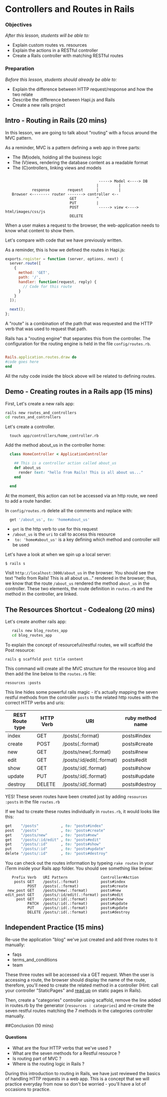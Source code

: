 # Controllers and Routes in Rails

### Objectives
*After this lesson, students will be able to:*

- Explain custom routes vs. resources
- Explain the actions in a RESTful controller
- Create a Rails controller with matching RESTful routes

### Preparation
*Before this lesson, students should already be able to:*

- Explain the difference between HTTP request/response and how the two relate
- Describe the difference between Hapi.js and Rails
- Create a new rails project



## Intro - Routing in Rails (20 mins)

In this lesson, we are going to talk about "routing" with a focus around the MVC pattern.

As a reminder, MVC is a pattern defining a web app in three parts:
* The (M)odels, holding all the business logic
* The (V)iews, rendering the database content as a readable format
* The (C)ontrollers, linking views and models



```

                                          -----> Model <----> DB
                                         |         |
            response        request      |         |
   Browser <-------- router -------> controller <--
                             GET         ^
                             PUT         |
                             POST         -----> view <----> html/images/css/js
                             DELETE

```

When a user makes a request to the browser, the web-application needs to know what content to show them.

Let's compare with code that we have previously written.

As a reminder, this is how we defined the routes in Hapi.js:

```javascript
exports.register = function (server, options, next) {
  server.route([
    {
      method: 'GET',
      path: '/',
      handler: function(request, reply) {
        // Code for this route
      }
    }
  ]);

  next();
};
```

A "route" is a combination of the path that was requested and the HTTP verb that was used to request that path.


Rails has a "routing engine" that separates this from the controller. The configuration for the routing engine is held in the file `config/routes.rb`.


```ruby

Rails.application.routes.draw do
#code goes here
end

```

All the ruby code inside the block above will be related to defining routes.

## Demo - Creating routes in a Rails app (15 mins)

First, Let's create a new rails app:

```bash
rails new routes_and_controllers
cd routes_and_controllers
```

Let's create a controller.

```
  touch app/controllers/home_controller.rb
```


Add the method about_us in the controller home:

```ruby
  class HomeController < ApplicationController

    ## This is a controller action called about_us
    def about_us
      render text: "hello from Rails! This is all about us..."
    end

  end
```

At the moment, this action can not be accessed via an http route, we need to add a route handler.


In `config/routes.rb` delete all the comments and replace with:

```ruby
  get '/about_us', to: 'home#about_us'
```

- `get` is the http verb to use for this request
- `/about_us` is the `uri` to call to access this resource
- ` to: 'home#about_us'` is a key defining which method and controller will be used


Let's have a look at when we spin up a local server:

```
$ rails s
```

Visit `http://localhost:3000/about_us` in the browser. You should see the text "hello from Rails! This is all about us..." rendered in the browser; thus, we know that the route `/about_us` rendered the method `about_us` in the controller.  These two elements, the route definition in ```routes.rb``` and the method in the controller, are linked.


## The Resources Shortcut - Codealong (20 mins)

Let's create another rails app:

```bash
   rails new blog_routes_app
   cd blog_routes_app
```

To explain the concept of resourceful/restful routes, we will scaffold the Post resource:

```
rails g scaffold post title content
```

This command will create all the MVC structure for the resource blog and then add the line below to the `routes.rb` file:

```
resources :posts
```

This line hides some powerful rails magic - it's actually mapping the seven restful methods from the controller `posts` to the related http routes with the correct HTTP verbs and uris:



| REST Route type | HTTP Verb | URI | ruby method name|
|-----------------|-----------|-----|-----------------|
|      index      |    GET    |     /posts(.:format)          |   posts#index|
|     create      |    POST   |     /posts(.:format)          |   posts#create|
|      new        |    GET    |     /posts/new(.:format)      |   posts#new |
|      edit       |    GET    |     /posts/:id/edit(.:format) |   posts#edit|
|      show       |    GET    |     /posts/:id(.:format)      |   posts#show|
|     update      |    PUT    |     /posts/:id(.:format)      |   posts#update|
|     destroy     |    DELETE |     /posts/:id(.:format)      |   posts#destroy|

YES! These seven routes have been created just by adding `resources :posts` in the file `routes.rb`

If we had to create these routes individually in ```routes.rb```, it would looks like this:

```ruby
get    "/posts"          , to: "posts#index"
post   "/posts"          , to: "posts#create"
get    "/posts/new"      , to: "posts#new"
get    "/posts/:id/edit" , to: "posts#edit"
get    "/posts/:id"      , to: "posts#show"
put    "/posts/:id"      , to: "posts#update"
delete "/posts/:id"      , to: "posts#destroy"
```

You can check out the routes information by typeing `rake routes` in your iTerm inside your Rails app folder. You should see something like below:
```
   Prefix Verb   URI Pattern               Controller#Action
    posts GET    /posts(.:format)          posts#index
          POST   /posts(.:format)          posts#create
 new_post GET    /posts/new(.:format)      posts#new
edit_post GET    /posts/:id/edit(.:format) posts#edit
     post GET    /posts/:id(.:format)      posts#show
          PATCH  /posts/:id(.:format)      posts#update
          PUT    /posts/:id(.:format)      posts#update
          DELETE /posts/:id(.:format)      posts#destroy
```

## Independent Practice (15 mins)


Re-use the application "blog" we've just created and add three routes to it manually:

* faqs
* terms_and_conditions
* team

These three routes will be accessed via a GET request. When the user is accessing a route, the browser should display the name of the route, therefore, you'll need to create the related method in a controller (Hint: call your controller "StaticPages" and [read up](http://stackoverflow.com/questions/4479233/static-pages-in-ruby-on-rails) on static pages in Rails).

Then, create a "categories" controller using scaffold, remove the line added in routes.rb by the generator (`resources : categories`) and re-create the seven restful routes matching the 7 methods in the categories controller manually.


##Conclusion (10 mins)

#### Questions

* What are the four HTTP verbs that we've used ?
* What are the seven methods for a Restful resource ?
* Is routing part of MVC ?
* Where is the routing logic in Rails ?

During this introduction to routing in Rails, we have just reviewed the basics of handling HTTP requests in a web app. This is a concept that we will practice everyday from now so don't be worried - you'll have a lot of occasions to practice.
